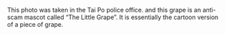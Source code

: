 This photo was taken in the Tai Po police office. and this grape is an anti-scam mascot called “The Little Grape”. It is essentially the cartoon version of a piece of grape.